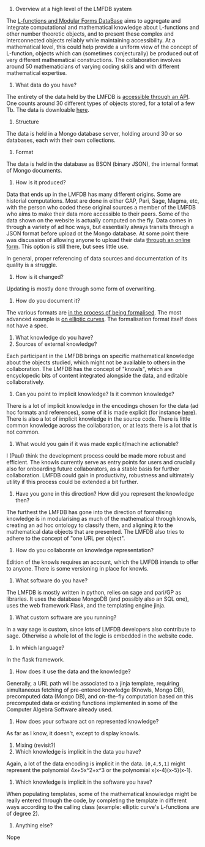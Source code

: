 1. Overview at a high level of the LMFDB system

 The [L-functions and Modular Forms DataBase](http://www.lmfdb.org) aims to aggregate and integrate computational and mathematical knowledge about L-functions and other number theoretic objects, and to present these complex and interconnected objects reliably while maintaining accessibility. At a mathematical level, this could help provide a uniform view of the concept of L-function, objects which can (sometimes conjecturally) be produced out of very different mathematical constructions. The collaboration involves around 50 mathematicians of varying coding skills and with different mathematical expertise.

1. What data do you have?

 The entirety of the data held by the LMFDB is [accessible through an API](http://www.lmfdb.org/api/). One counts around 30 different types of objects stored, for a total of a few Tb. The data is downloable  [here](http://www.lmfdb.org/data/dump/).

 1. Structure

   The data is held in a Mongo database server, holding around 30 or so databases, each with their own collections. 
 
 1. Format

   The data is held in the database as BSON (binary JSON), the internal format of Mongo documents. 
 
 1. How is it produced?

   Data that ends up in the LMFDB has many different origins. Some are historial computations. Most are done in either GAP, Pari, Sage, Magma, etc, with the person who coded these original sources a member of the LMFDB who aims to make their data more accessible to their peers. Some of the data shown on the website is actually computed on the fly. 
 Data comes in through a variety of ad hoc ways, but essentially always transits through a JSON format before upload ot the Mongo database. At some point there was discussion of allowing anyone to upload their data [through an online form](http://www.lmfdb.org/upload/?related_to=/). This option is still there, but sees little use. 
 
   In general, proper referencing of data sources and documentation of its quality is a struggle. 
 
 1. How is it changed?

   Updating is mostly done through some form of overwriting. 
 
 1. How do you document it?

   The various formats are [in the process of being formalised](https://github.com/LMFDB/lmfdb-inventory). The most advanced example is [on elliptic curves](https://github.com/LMFDB/lmfdb-inventory/blob/master/db-elliptic_curves.md). The formalisation format itself does not have a spec. 

1. What knowledge do you have?
 1. Sources of external knowledge?

   Each participant in the LMFDB brings on specific mathematical knowledge about the objects studied, which might not be available to others in the collaboration. The LMFDB has the concept of "knowls", which are encyclopedic bits of content integrated alongside the data, and editable collaboratively. 

 1. Can you point to implicit knowledge? Is it common knowledge?

   There is a lot of implicit knowledge in the encodings chosen for the data (ad hoc formats and references), some of it is made explicit (for instance [here](http://www.lmfdb.org/knowledge/show/ec.conductor_label)). There is also a lot of implicit knowledge in the source code. There is little common knowledge across the collaboration, or at leats there is a lot that is not common. 
 
 1. What would you gain if it was made explicit/machine actionable?

   I (Paul) think the development process could be made more robust and efficient. The knowls currently serve as entry points for users and crucially also for onboarding future collaborators, as a stable basis for further collaboration. LMFDB could gain in productivity, robustness and ultimately utility if this process could be extended a bit further. 
 
 1. Have you gone in this direction? How did you represent the knowledge then?

   The furthest the LMFDB has gone into the direction of formalising knowledge is in modularising as much of the mathematical through knowls, creating an ad hoc ontology to classify them, and aligning it to the mathematical data objects that are presented. The LMFDB also tries to adhere to the concept of "one URL per object". 
 
 1. How do you collaborate on knowledge representation? 

   Edition of the knowls requires an account, which the LMFDB intends to offer to anyone. There is some versioning in place for knowls. 
 
1. What software do you have?

  The LMFDB is mostly written in python, relies on sage and pari/GP as libraries. It uses the database MongoDB (and possibly also an SQL one), uses the web framework Flask, and the templating engine jinja. 
 
 1. What custom software are you running?

   In a way sage is custom, since lots of LMFDB developers also contribute to sage. Otherwise a whole lot of the logic is embedded in the website code. 
 
 1. In which language?

   In the flask framework. 
 
 1. How does it use the data and the knowledge?

   Generally, a URL path will be associated to a jinja template, requiring simultaneous fetching of pre-entered knowledge (Knowls, Mongo DB), precomputed data (Mongo DB), and on-the-fly computation based on this precomputed data or existing functions implemented in some of the Computer Algebra Software already used. 
 
 1. How does your software act on represented knowledge?

   As far as I know, it doesn't, except to display knowls. 
 
1. Mixing (revisit?)
 1. Which knowledge is implicit in the data you have?

   Again, a lot of the data encoding is implicit in the data. `[0,4,5,1]` might represent the polynomial 4*x+5*x^2+x^3 or the polynomial x(x-4)(x-5)(x-1).
 
 1. Which knowledge is implicit in the software you have?

  When populating templates, some of the mathematical knowledge might be really entered through the code, by completing the template in different ways according to the calling class (example: elliptic curve's L-functions are of degree 2).
 
1. Anything else?

  Nope
